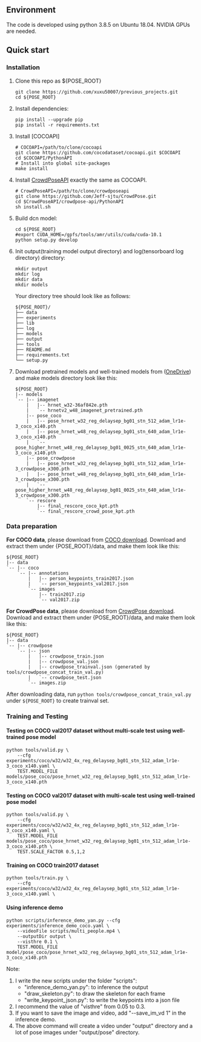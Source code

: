 ## Environment
The code is developed using python 3.8.5 on Ubuntu 18.04. NVIDIA GPUs are needed. 

## Quick start
### Installation
1. Clone this repo as ${POSE_ROOT}
  
   ``` 
   git clone https://github.com/xuxu50007/previous_projects.git
   cd ${POSE_ROOT}
   ```
   
2. Install dependencies:
   
   ```
   pip install --upgrade pip
   pip install -r requirements.txt
   ```
   
3. Install [COCOAPI]

   ```
   # COCOAPI=/path/to/clone/cocoapi
   git clone https://github.com/cocodataset/cocoapi.git $COCOAPI
   cd $COCOAPI/PythonAPI
   # Install into global site-packages
   make install
   ```
   
4. Install [CrowdPoseAPI](https://github.com/Jeff-sjtu/CrowdPose) exactly the same as COCOAPI.  
    
   ```
   # CrowdPoseAPI=/path/to/clone/crowdposeapi
   git clone https://github.com/Jeff-sjtu/CrowdPose.git
   cd $CrowdPoseAPI/crowdpose-api/PythonAPI
   sh install.sh
   ``` 

5. Build dcn model:
   ```
   cd ${POSE_ROOT}
   #export CUDA_HOME=/gpfs/tools/amr/utils/cuda/cuda-10.1
   python setup.py develop
   ```
6. Init output(training model output directory) and log(tensorboard log directory) directory:

   ```
   mkdir output 
   mkdir log
   mkdir data
   mkdir models
   ```

   Your directory tree should look like as follows:

   ```
   ${POSE_ROOT}/
   ├── data
   ├── experiments
   ├── lib
   ├── log
   ├── models
   ├── output
   ├── tools 
   ├── README.md
   ├── requirements.txt
   └── setup.py
   ```

7. Download pretrained models and well-trained models from ([OneDrive](https://mailustceducn-my.sharepoint.com/:f:/g/personal/aa397601_mail_ustc_edu_cn/EgN4JcOE_KNHqG7coNOT_bABZvMWpaJxpy1J-9y1gduGcQ?e=PeeM2K)) and make models directory look like this:
    ```
    ${POSE_ROOT}
    |-- models
    `-- |-- imagenet
        |   |-- hrnet_w32-36af842e.pth
        |   `-- hrnetv2_w48_imagenet_pretrained.pth
        |-- pose_coco
        |   |-- pose_hrnet_w32_reg_delaysep_bg01_stn_512_adam_lr1e-3_coco_x140.pth
        |   |-- pose_hrnet_w48_reg_delaysep_bg01_stn_640_adam_lr1e-3_coco_x140.pth
        |   `-- pose_higher_hrnet_w48_reg_delaysep_bg01_0025_stn_640_adam_lr1e-3_coco_x140.pth
        |-- pose_crowdpose
        |   |-- pose_hrnet_w32_reg_delaysep_bg01_stn_512_adam_lr1e-3_crowdpose_x300.pth
        |   |-- pose_hrnet_w48_reg_delaysep_bg01_stn_640_adam_lr1e-3_crowdpose_x300.pth
        |   `-- pose_higher_hrnet_w48_reg_delaysep_bg01_0025_stn_640_adam_lr1e-3_crowdpose_x300.pth
        `-- rescore
            |-- final_rescore_coco_kpt.pth
            `-- final_rescore_crowd_pose_kpt.pth
    ```
   
### Data preparation
**For COCO data**, please download from [COCO download](http://cocodataset.org/#download). 
Download and extract them under {POSE_ROOT}/data, and make them look like this:

    ${POSE_ROOT}
    |-- data
    `-- |-- coco
        `-- |-- annotations
            |   |-- person_keypoints_train2017.json
            |   `-- person_keypoints_val2017.json
            `-- images
                |-- train2017.zip
                `-- val2017.zip

**For CrowdPose data**, please download from [CrowdPose download](https://github.com/Jeff-sjtu/CrowdPose#dataset).
Download and extract them under {POSE_ROOT}/data, and make them look like this:

    ${POSE_ROOT}
    |-- data
    `-- |-- crowdpose
        `-- |-- json
            |   |-- crowdpose_train.json
            |   |-- crowdpose_val.json
            |   |-- crowdpose_trainval.json (generated by tools/crowdpose_concat_train_val.py)
            |   `-- crowdpose_test.json
            `-- images.zip

After downloading data, run `python tools/crowdpose_concat_train_val.py` under `${POSE_ROOT}` to create trainval set.

### Training and Testing

#### Testing on COCO val2017 dataset without multi-scale test using well-trained pose model
 
```
python tools/valid.py \
    --cfg experiments/coco/w32/w32_4x_reg_delaysep_bg01_stn_512_adam_lr1e-3_coco_x140.yaml \
    TEST.MODEL_FILE models/pose_coco/pose_hrnet_w32_reg_delaysep_bg01_stn_512_adam_lr1e-3_coco_x140.pth
```

#### Testing on COCO val2017 dataset with multi-scale test using well-trained pose model
 
```
python tools/valid.py \
    --cfg experiments/coco/w32/w32_4x_reg_delaysep_bg01_stn_512_adam_lr1e-3_coco_x140.yaml \
    TEST.MODEL_FILE models/pose_coco/pose_hrnet_w32_reg_delaysep_bg01_stn_512_adam_lr1e-3_coco_x140.pth \ 
    TEST.SCALE_FACTOR 0.5,1,2
```

#### Training on COCO train2017 dataset

```
python tools/train.py \
    --cfg experiments/coco/w32/w32_4x_reg_delaysep_bg01_stn_512_adam_lr1e-3_coco_x140.yaml \
```

#### Using inference demo

```
python scripts/inference_demo_yan.py --cfg experiments/inference_demo_coco.yaml \
    --videoFile scripts/multi_people.mp4 \
    --outputDir output \
    --visthre 0.1 \
    TEST.MODEL_FILE model/pose_coco/pose_hrnet_w32_reg_delaysep_bg01_stn_512_adam_lr1e-3_coco_x140.pth
```
Note:
1. I write the new scripts under the folder "scripts":
    - "inference_demo_yan.py": to inference the output
    - "draw_skeleton.py": to draw the skeleton for each frame 
    - "write_keypoint_json.py": to write the keypoints into a json file
2. I recommend the value of "visthre" from 0.05 to 0.3.
3. If you want to save the image and video, add "--save_im_vd 1" in the inference demo.
4. The above command will create a video under "output" directory and a lot of pose images under "output/pose" directory. 
